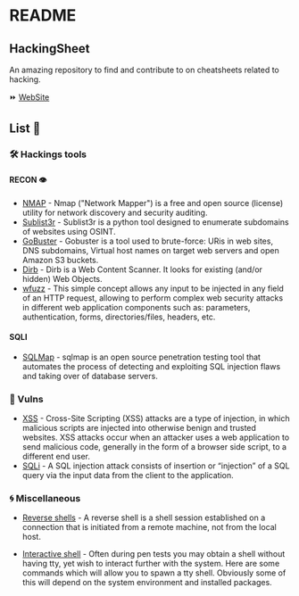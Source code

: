 # README

## HackingSheet

An amazing repository to find and contribute to on cheatsheets related to hacking.

⏩ [WebSite](https://dherrera-98.gitbook.io/hack/v/main/)

## List 📃

### 🛠️ Hackings tools

#### RECON 👁️

* [NMAP](cheatsheets/tools/recon/nmap.md) - Nmap \("Network Mapper"\) is a free and open source \(license\) utility for network discovery and security auditing.
* [Sublist3r](cheatsheets/tools/recon/sublist3r.md) - Sublist3r is a python tool designed to enumerate subdomains of websites using OSINT.
* [GoBuster](cheatsheets/tools/recon/gobuster.md) - Gobuster is a tool used to brute-force: URis in web sites, DNS subdomains, Virtual host names on target web servers and open Amazon S3 buckets.
* [Dirb](cheatsheets/tools/recon/dirb.md) - Dirb is a Web Content Scanner. It looks for existing \(and/or hidden\) Web Objects.
* [wfuzz](cheatsheets/tools/recon/wfuzz.md) - This simple concept allows any input to be injected in any field of an HTTP request, allowing to perform complex web security attacks in different web application components such as: parameters, authentication, forms, directories/files, headers, etc.

#### SQLI
* [SQLMap](cheatsheets/tools/SQLi/sqlmap.md) - sqlmap is an open source penetration testing tool that automates the process of detecting and exploiting SQL injection flaws and taking over of database servers.

### 🐛 Vulns

* [XSS](cheatsheets/vulns/XSS.md) - Cross-Site Scripting \(XSS\) attacks are a type of injection, in which malicious scripts are injected into otherwise benign and trusted websites. XSS attacks occur when an attacker uses a web application to send malicious code, generally in the form of a browser side script, to a different end user.
* [SQLi](cheatsheets/vulns/SQLi.md) - A SQL injection attack consists of insertion or “injection” of a SQL query via the input data from the client to the application.

### 🌀 Miscellaneous

* [Reverse shells](cheatsheets/miscellaneous/reverse_shells.md) - A reverse shell is a shell session established on a connection that is initiated from a remote machine, not from the local host.

* [Interactive shell](cheatsheets/miscellaneous/interactive_shell.md) - Often during pen tests you may obtain a shell without having tty, yet wish to interact further with the system. Here are some commands which will allow you to spawn a tty shell. Obviously some of this will depend on the system environment and installed packages.
